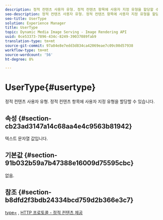 ```yaml
---
description: 정적 컨텐츠 사용자 유형. 정적 컨텐츠 항목에 사용자 지정 유형을 할당할 수 있습니다.
seo-description: 정적 컨텐츠 사용자 유형. 정적 컨텐츠 항목에 사용자 지정 유형을 할당할 수 있습니다.
seo-title: UserType
solution: Experience Manager
title: UserType
topic: Dynamic Media Image Serving - Image Rendering API
uuid: 0ce53373-7896-434c-8249-39037089fab9
translation-type: tm+mt
source-git-commit: 97a84e8e7edd3d834ca42069eae7c09c00d57938
workflow-type: tm+mt
source-wordcount: '56'
ht-degree: 8%

---
```



# UserType{#usertype}

정적 컨텐츠 사용자 유형. 정적 컨텐츠 항목에 사용자 지정 유형을 할당할 수 있습니다.

## 속성 {#section-cb23ad3147a14c68aa4e4c9563b81942}

텍스트 문자열 값입니다.

## 기본값 {#section-91b032b59a7b47388e16009d75595cbc}

없음.

## 참조 {#section-b8dfd2f3bdb24334bcd759d2b366e3c7}

[type=](/help/aem-is-ir-api/is-api/http-ref/image-serving-api-ref/c-http-protocol-reference/c-command-reference/r-type.md) ,  [HTTP 프로토콜 - 정적 컨텐츠 제공](/help/aem-is-ir-api/is-api/http-ref/image-serving-api-ref/c-http-protocol-reference/c-syntax-and-features/r-serving-static-non-image-content.md)
